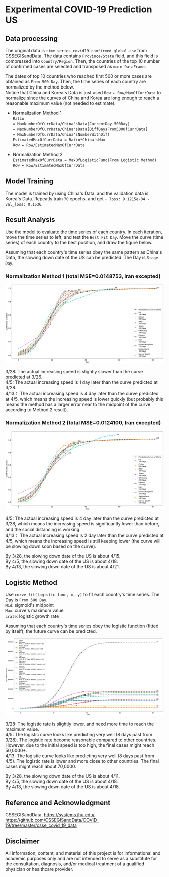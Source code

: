 # Experimental COVID-19 Prediction US

## Data processing
The original data is `time_series_covid19_confirmed_global.csv` from CSSEGISandData. 
The data contains `Province/State` field, and this field is compressed into `Country/Region`. 
Then, the countries of the top 10 number of confirmed cases are selected and transposed as `main DataFrame`.  
  
The dates of top 10 countries who reached first 500 or more cases are obtained as `From 500 Day`. 
Then, the time series of each country are normalized by the method below.  
Notice that China and Korea's Data is just used `Row ← Row/MaxOfCurrData` to normalize since the curves of China and Korea are long enough to reach a reasonable maximum value (not needed to estimate).

* Normalization Method 1  
`Ratio`  
`= MaxNumberOfCurrData/China'sData[CurrentDay-500Day]`  
`= MaxNumberOfCurrData/China'sData[DiffDaysFrom500OfCurrData]`  
`= MaxNumberOfCurrData/China'sNumberWithDiff`  
`EstimatedMaxOfCurrData = Ratio*China'sMax`  
`Row ← Row/EstimatedMaxOfCurrData`  

* Normalization Method 2  
`EstimatedMaxOfCurrData = MaxOfLogisticFunc(From Logistic Method)`  
`Row ← Row/EstimatedMaxOfCurrData`  

## Model Training
The model is trained by using China's Data, and the validation data is Korea's Data. Repeatly train `70` epochs, and get `- loss: 9.1215e-04 - val_loss: 0.1536`. 

## Result Analysis
Use the model to evaluate the time series of each country. In each iteration, move the time series to left, and test the `Best Fit Day`. Move the curve (time series) of each country to the best position, and draw the figure below. 
  
Assuming that each country's time series obey the same pattern as China's Data, the slowing down date of the US can be predicted. The Day is `Stage Day`.  
  
### Normalization Method 1 (total MSE=0.0148753, Iran excepted)  
<img src="./figs/result.png">  
  
3/28: The actual increasing speed is slightly slower than the curve predicted at 3/26.  
4/5: The actual increasing speed is 1 day later than the curve predicted at 3/28.  
4/13： The actual increasing speed is 4 day later than the curve predicted at 4/5, which means the increasing speed is lower quickly (but probably this means the method has a larger error near to the midpoint of the curve according to Method 2 result).  
  
### Normalization Method 2 (total MSE=0.0124100, Iran excepted)  
<img src="./figs/resultlogi.png">  
  
4/5: The actual increasing speed is 4 day later than the curve predicted at 3/28, which means the increasing speed is significantly lower than before, and the social distancing is working.  
4/13： The actual increasing speed is 2 day later than the curve predicted at 4/5, which means the increasing speed is still keeping lower (the curve will be slowing down soon based on the curve).  

By 3/28, the slowing down date of the US is about 4/15.  
By 4/5, the slowing down date of the US is about 4/18.  
By 4/13, the slowing down date of the US is about 4/21.  
  
## Logistic Method  
Use `curve_fit(logistic_func, x, y)` to fit each country's time series. The Day is `From 500 Day`.  
`Mid`: sigmoid's midpoint  
`Max`: curve's maximum value  
`Lrate`: logistic growth rate  
  
Assuming that each country's time series obey the logistic function (fitted by itself), the 
future curve can be predicted.
  
<img src="./figs/logi.png">  
  
3/28: The logistic rate is slightly lower, and need more time to reach the maximum value.   
4/5: The logistic curve looks like predicting very well (8 days past from 3/28). The logistic rate become reasonable compared to other countries. However, due to the initial speed is too high, the final cases might reach 50,0000+.  
4/13: The logistic curve looks like predicting very well (8 days past from 4/5). The logistic rate is lower and more close to other countries. The final cases might reach about 70,0000.  
  
By 3/28, the slowing down date of the US is about 4/11.  
By 4/5, the slowing down date of the US is about 4/18.  
By 4/13, the slowing down date of the US is about 4/18.  
  
## Reference and Acknowledgment  
CSSEGISandData, https://systems.jhu.edu/, https://github.com/CSSEGISandData/COVID-19/tree/master/csse_covid_19_data
  
## Disclaimer  
All information, content, and material of this project is for informational and academic purposes only and are not intended to serve as a substitute for the consultation, diagnosis, and/or medical treatment of a qualified physician or healthcare provider.
